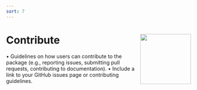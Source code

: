 ```yaml
---
sort: 7
---
```


# Contribute <img src="/assets/images/dfqr_hex.png?raw=true" align="right" height="138" />

•	Guidelines on how users can contribute to the package (e.g., reporting issues, submitting pull requests, contributing to documentation).
	•	Include a link to your GitHub issues page or contributing guidelines.
